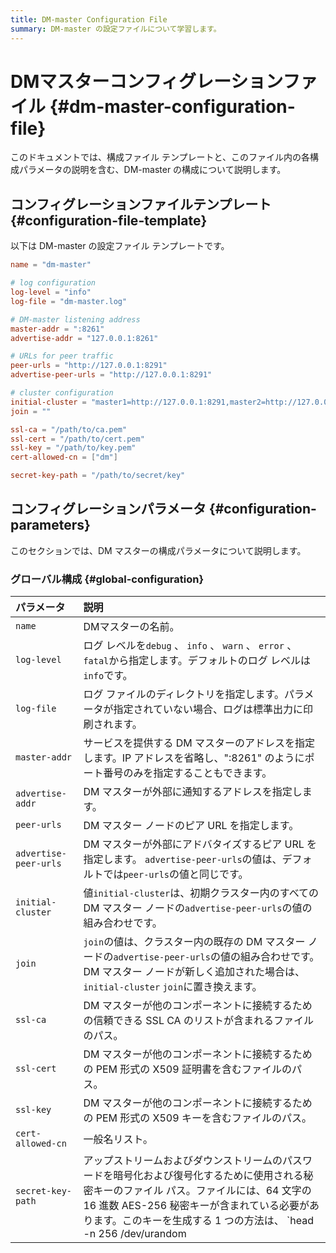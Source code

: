 ```yaml
---
title: DM-master Configuration File
summary: DM-master の設定ファイルについて学習します。
---
```


# DMマスターコンフィグレーションファイル {#dm-master-configuration-file}

このドキュメントでは、構成ファイル テンプレートと、このファイル内の各構成パラメータの説明を含む、DM-master の構成について説明します。

## コンフィグレーションファイルテンプレート {#configuration-file-template}

以下は DM-master の設定ファイル テンプレートです。

```toml
name = "dm-master"

# log configuration
log-level = "info"
log-file = "dm-master.log"

# DM-master listening address
master-addr = ":8261"
advertise-addr = "127.0.0.1:8261"

# URLs for peer traffic
peer-urls = "http://127.0.0.1:8291"
advertise-peer-urls = "http://127.0.0.1:8291"

# cluster configuration
initial-cluster = "master1=http://127.0.0.1:8291,master2=http://127.0.0.1:8292,master3=http://127.0.0.1:8293"
join = ""

ssl-ca = "/path/to/ca.pem"
ssl-cert = "/path/to/cert.pem"
ssl-key = "/path/to/key.pem"
cert-allowed-cn = ["dm"]

secret-key-path = "/path/to/secret/key"
```

## コンフィグレーションパラメータ {#configuration-parameters}

このセクションでは、DM マスターの構成パラメータについて説明します。

### グローバル構成 {#global-configuration}

| パラメータ                 | 説明                                                                                                                                                                                                                                                                                    |
| :-------------------- | :------------------------------------------------------------------------------------------------------------------------------------------------------------------------------------------------------------------------------------------------------------------------------------ |
| `name`                | DMマスターの名前。                                                                                                                                                                                                                                                                            |
| `log-level`           | ログ レベルを`debug` 、 `info` 、 `warn` 、 `error` 、 `fatal`から指定します。デフォルトのログ レベルは`info`です。                                                                                                                                                                                                    |
| `log-file`            | ログ ファイルのディレクトリを指定します。パラメータが指定されていない場合、ログは標準出力に印刷されます。                                                                                                                                                                                                                                 |
| `master-addr`         | サービスを提供する DM マスターのアドレスを指定します。IP アドレスを省略し、&quot;:8261&quot; のようにポート番号のみを指定することもできます。                                                                                                                                                                                                   |
| `advertise-addr`      | DM マスターが外部に通知するアドレスを指定します。                                                                                                                                                                                                                                                            |
| `peer-urls`           | DM マスター ノードのピア URL を指定します。                                                                                                                                                                                                                                                            |
| `advertise-peer-urls` | DM マスターが外部にアドバタイズするピア URL を指定します。 `advertise-peer-urls`の値は、デフォルトでは`peer-urls`の値と同じです。                                                                                                                                                                                                 |
| `initial-cluster`     | 値`initial-cluster`は、初期クラスター内のすべての DM マスター ノードの`advertise-peer-urls`の値の組み合わせです。                                                                                                                                                                                                        |
| `join`                | `join`の値は、クラスター内の既存の DM マスター ノードの`advertise-peer-urls`の値の組み合わせです。DM マスター ノードが新しく追加された場合は、 `initial-cluster` `join`に置き換えます。                                                                                                                                                            |
| `ssl-ca`              | DM マスターが他のコンポーネントに接続するための信頼できる SSL CA のリストが含まれるファイルのパス。                                                                                                                                                                                                                               |
| `ssl-cert`            | DM マスターが他のコンポーネントに接続するための PEM 形式の X509 証明書を含むファイルのパス。                                                                                                                                                                                                                                 |
| `ssl-key`             | DM マスターが他のコンポーネントに接続するための PEM 形式の X509 キーを含むファイルのパス。                                                                                                                                                                                                                                  |
| `cert-allowed-cn`     | 一般名リスト。                                                                                                                                                                                                                                                                               |
| `secret-key-path`     | アップストリームおよびダウンストリームのパスワードを暗号化および復号化するために使用される秘密キーのファイル パス。ファイルには、64 文字の 16 進数 AES-256 秘密キーが含まれている必要があります。このキーを生成する 1 つの方法は、 `head -n 256 /dev/urandom | sha256sum`のようにランダム データの SHA256 チェックサムを計算することです。詳細については、 [DM暗号化と復号化のための秘密鍵をカスタマイズする](/dm/dm-customized-secret-key.md)参照してください。 |
